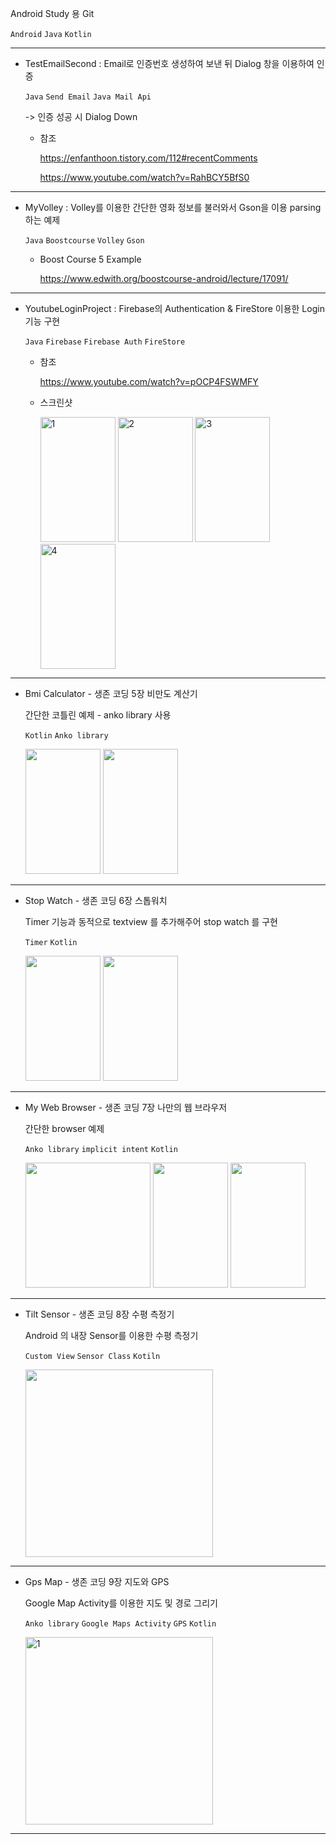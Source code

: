 Android Study 용 Git

`Android` `Java` `Kotlin`

------

- TestEmailSecond : Email로 인증번호 생성하여 보낸 뒤 Dialog 창을 이용하여 인증

  `Java` `Send Email` `Java Mail Api`

  -> 인증 성공 시 Dialog Down

  - 참조 

     https://enfanthoon.tistory.com/112#recentComments
  
     https://www.youtube.com/watch?v=RahBCY5BfS0

------

- MyVolley : Volley를 이용한 간단한 영화 정보를 불러와서 Gson을 이용 parsing 하는 예제

  `Java` `Boostcourse` `Volley` `Gson`

  - Boost Course 5 Example
  
    https://www.edwith.org/boostcourse-android/lecture/17091/

---

- YoutubeLoginProject : Firebase의 Authentication & FireStore 이용한 Login 기능 구현

  `Java` `Firebase` `Firebase Auth` `FireStore`

  - 참조

    https://www.youtube.com/watch?v=pOCP4FSWMFY

  - 스크린샷

    <img src="https://user-images.githubusercontent.com/52276038/75353890-74e7d580-58ef-11ea-8735-464252c931a0.png" alt="1" width ="120" height ="200"/> <img src="https://user-images.githubusercontent.com/52276038/75353895-774a2f80-58ef-11ea-9632-c0bd8bd16206.png" alt="2"  width ="120" height ="200"/> <img src="https://user-images.githubusercontent.com/52276038/75353903-7a452000-58ef-11ea-9d14-08147b01bb31.png" alt="3"  width ="120" height ="200"/> <img src="https://user-images.githubusercontent.com/52276038/75353925-80d39780-58ef-11ea-90ee-d6807922c652.png" alt="4"  width ="120" height ="200" /> 

---

- Bmi Calculator - 생존 코딩 5장 비만도 계산기

  간단한 코틀린 예제 - anko library 사용

  `Kotlin` `Anko library`
  
  <img src ="https://user-images.githubusercontent.com/52276038/77513993-5575a580-6eb9-11ea-914e-4d7c941ca10a.png" width ="120" height ="200"> <img src = "https://user-images.githubusercontent.com/52276038/77514000-57d7ff80-6eb9-11ea-9a8c-30c4d2a75209.png" width ="120" height ="200">



-------

- Stop Watch - 생존 코딩 6장 스톱워치

  Timer 기능과 동적으로 textview 를 추가해주어 stop watch 를 구현

  `Timer` `Kotlin`
  
  <img src = "https://user-images.githubusercontent.com/52276038/77638655-db1d5200-6f9a-11ea-988d-db36b922068c.png" width ="120" height ="200"> <img src = "https://user-images.githubusercontent.com/52276038/77638660-dc4e7f00-6f9a-11ea-86f9-f1960373dffc.png" width ="120" height ="200">

-------

- My Web Browser - 생존 코딩 7장 나만의 웹 브라우저

  간단한 browser 예제

  `Anko library` `implicit intent` `Kotlin`

  <img wwidth ="120" height ="200" src = "https://user-images.githubusercontent.com/52276038/77891924-b67fed80-72ac-11ea-95ae-80641ca23d13.png"> <img width ="120" height ="200" src = "https://user-images.githubusercontent.com/52276038/77891935-b97ade00-72ac-11ea-937c-4c5b6c043643.png"> <img width ="120" height ="200" src = "https://user-images.githubusercontent.com/52276038/77891937-ba137480-72ac-11ea-8fba-9890c55e18d3.png"> 

------

- Tilt Sensor - 생존 코딩 8장 수평 측정기

  Android 의 내장 Sensor를 이용한 수평 측정기

  `Custom View` `Sensor Class` `Kotiln`

  <img width="300" src="https://user-images.githubusercontent.com/52276038/78041368-8d925200-73ab-11ea-985c-ac0702d2f54a.png">

------

- Gps Map - 생존 코딩 9장 지도와 GPS

  Google Map Activity를 이용한 지도 및 경로 그리기

  `Anko library` `Google Maps Activity` `GPS` `Kotlin`

  <img width="300" alt="1" src="https://user-images.githubusercontent.com/52276038/78133579-a35e5080-7459-11ea-9d3b-3dae568c5ed7.png">

------

